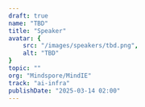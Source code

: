 ```yaml
---
draft: true
name: "TBD"
title: "Speaker"
avatar: {
    src: "/images/speakers/tbd.png",
    alt: "TBD"
}
topic: ""
org: "Mindspore/MindIE"
track: "ai-infra"
publishDate: "2025-03-14 02:00"
---
```

